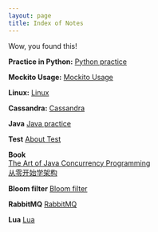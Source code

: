 ```yaml
---
layout: page
title: Index of Notes
---
```


Wow, you found this!

**Practice in Python:**
[Python practice](./pythonPractice/)

**Mockito Usage:**
[Mockito Usage](./mockito/)

**Linux:**
[Linux](./linux/)

**Cassandra:**
[Cassandra](./cassandra/)

**Java**
[Java practice](./java/)

**Test**
[About Test](./test/)

**Book**  
[The Art of Java Concurrency Programming](./the-art-of-java-concurrency-programming/)  
[从零开始学架构](./architect-from-zero/)

**Bloom filter**
[Bloom filter](./bloomfilter/)

**RabbitMQ**
[RabbitMQ](./rabbitmq/)

**Lua**
[Lua](./lua-101/)